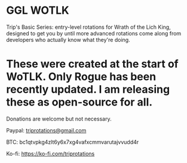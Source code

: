 # GGL WOTLK

Trip's Basic Series: entry-level rotations for Wrath of the Lich King, designed to get you by until more advanced rotations come along from developers who actually know what they're doing. 

# These were created at the start of WoTLK. Only Rogue has been recently updated. I am releasing these as open-source for all. 


Donations are welcome but not necessary.

Paypal: triprotations@gmail.com

BTC: bc1qtvpkg4zlt6y6x7xg4vafxcmmvarutajvvudd4r

Ko-fi: https://ko-fi.com/triprotations

